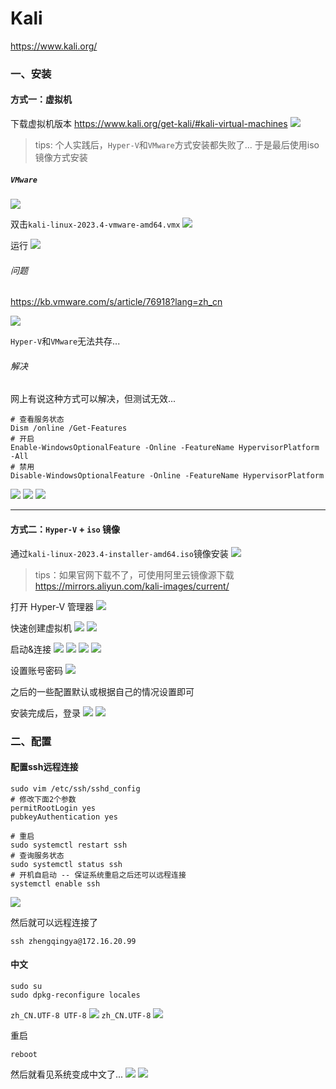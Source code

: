 # Kali

https://www.kali.org/

### 一、安装

#### 方式一：虚拟机

下载虚拟机版本 https://www.kali.org/get-kali/#kali-virtual-machines
![](./images/01-Kali-1706757290616.png)

> tips: 个人实践后，`Hyper-V`和`VMware`方式安装都失败了... 于是最后使用iso镜像方式安装

##### `VMware`

![](./images/01-Kali-1706758669481.png)

双击`kali-linux-2023.4-vmware-amd64.vmx`
![](./images/01-Kali-1706768480500.png)

运行
![](./images/01-Kali-1706768533046.png)

###### 问题

https://kb.vmware.com/s/article/76918?lang=zh_cn

![](./images/01-Kali-1706768774041.png)

`Hyper-V`和`VMware`无法共存...

###### 解决

网上有说这种方式可以解决，但测试无效...

```shell
# 查看服务状态
Dism /online /Get-Features
# 开启
Enable-WindowsOptionalFeature -Online -FeatureName HypervisorPlatform -All
# 禁用
Disable-WindowsOptionalFeature -Online -FeatureName HypervisorPlatform
```

![](./images/01-Kali-1706770182564.png)
![](./images/01-Kali-1706770232127.png)
![](./images/01-Kali-1706770265077.png)

---

#### 方式二：`Hyper-V` + `iso` 镜像

通过`kali-linux-2023.4-installer-amd64.iso`镜像安装
![](./images/01-Kali-1706772376644.png)

> tips：如果官网下载不了，可使用阿里云镜像源下载 https://mirrors.aliyun.com/kali-images/current/

打开 Hyper-V 管理器
![](./images/01-Kali-1706758759008.png)

快速创建虚拟机
![](./images/01-Kali-1706771968590.png)
![](./images/01-Kali-1706772075968.png)

启动&连接
![](./images/01-Kali-1706772235100.png)
![](./images/01-Kali-1706772272002.png)
![](./images/01-Kali-1706772287899.png)
![](./images/01-Kali-1706772421468.png)

设置账号密码
![](./images/01-Kali-1706772745692.png)

之后的一些配置默认或根据自己的情况设置即可

安装完成后，登录
![](./images/01-Kali-1706773961855.png)
![](./images/01-Kali-1706774003565.png)

### 二、配置

#### 配置ssh远程连接

```shell
sudo vim /etc/ssh/sshd_config
# 修改下面2个参数
permitRootLogin yes
pubkeyAuthentication yes

# 重启
sudo systemctl restart ssh
# 查询服务状态
sudo systemctl status ssh
# 开机自启动 -- 保证系统重启之后还可以远程连接
systemctl enable ssh
```

![](./images/01-Kali-1706780574527.png)


然后就可以远程连接了

```shell
ssh zhengqingya@172.16.20.99
```

#### 中文

```shell
sudo su
sudo dpkg-reconfigure locales
```

`zh_CN.UTF-8 UTF-8`
![](./images/01-Kali-1706840039912.png)
`zh_CN.UTF-8`
![](./images/01-Kali-1706840093344.png)

重启

```shell
reboot
```

然后就看见系统变成中文了...
![](./images/01-Kali-1706840268242.png)
![](./images/01-Kali-1706840291926.png)
